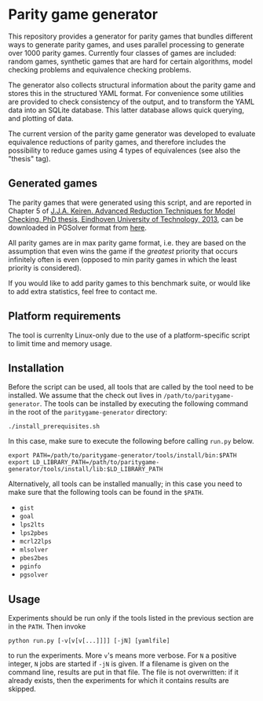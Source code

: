 Parity game generator
=====================

This repository provides a generator for parity games that bundles different ways to generate parity games, and uses parallel processing to generate over 1000 parity games. Currently four classes of games are included: random games, synthetic games that are hard for certain algorithms, model checking problems and equivalence checking problems.

The generator also collects structural information about the parity game and stores this in the structured YAML format. For convenience some utilities are provided to check consistency of the output, and to transform the YAML data into an SQLite database. This latter database allows quick querying, and plotting of data.

The current version of the parity game generator was developed to evaluate equivalence reductions of parity games, and therefore includes the possibility to reduce games using 4 types of equivalences (see also the "thesis" tag).

Generated games
---------------
The parity games that were generated using this script, and are reported in Chapter 5 of [J.J.A. Keiren. Advanced Reduction Techniques for Model Checking. PhD thesis, Eindhoven University of Technology, 2013](http://www.jeroenkeiren.nl/wp-content/uploads/2013/10/Keiren-MSc-thesis-2009-An-experimental-study-of-algorithms-and-optimisations-for-parity-games-with-an-application-to-Boolean-Equation-Systems.pdf), can be downloaded in PGSolver format from [here](https://mega.co.nz/#F!YRxwXILY!MkV-ZEVMeVieHbgJZAf76w).

All parity games are in max parity game format, i.e. they are based on the assumption that even wins the game if the *greatest* priority that occurs infinitely often is even (opposed to min parity games in which the least priority is considered).

If you would like to add parity games to this benchmark suite, or would like to add extra statistics, feel free to contact me.

Platform requirements
---------------------
The tool is currenlty Linux-only due to the use of a platform-specific script to limit time and memory usage.

Installation
------------
Before the script can be used, all tools that are called by the tool need to be installed. We assume that the check out lives in `/path/to/paritygame-generator`. The tools can be installed by executing the following command in the root of the `paritygame-generator` directory:

    ./install_prerequisites.sh

In this case, make sure to execute the following before calling `run.py` below.

    export PATH=/path/to/paritygame-generator/tools/install/bin:$PATH
    export LD_LIBRARY_PATH=/path/to/paritygame-generator/tools/install/lib:$LD_LIBRARY_PATH

Alternatively, all tools can be installed manually; in this case you need to 
make sure that the following tools can be found in the `$PATH`.

* `gist`
* `goal`
* `lps2lts`
* `lps2pbes`
* `mcrl22lps`
* `mlsolver`
* `pbes2bes`
* `pginfo`
* `pgsolver`

Usage
-----
Experiments should be run only if the tools listed in the previous section are in the
`PATH`. Then invoke

    python run.py [-v[v[v[...]]]] [-jN] [yamlfile]
    
to run the experiments. More `v`'s means more verbose. For `N` a positive integer, `N` jobs are started if `-jN` is given. If a filename is given on the command line, results are put in that file. The file is not overwritten: if it already exists, then the experiments for which it contains results are skipped.
